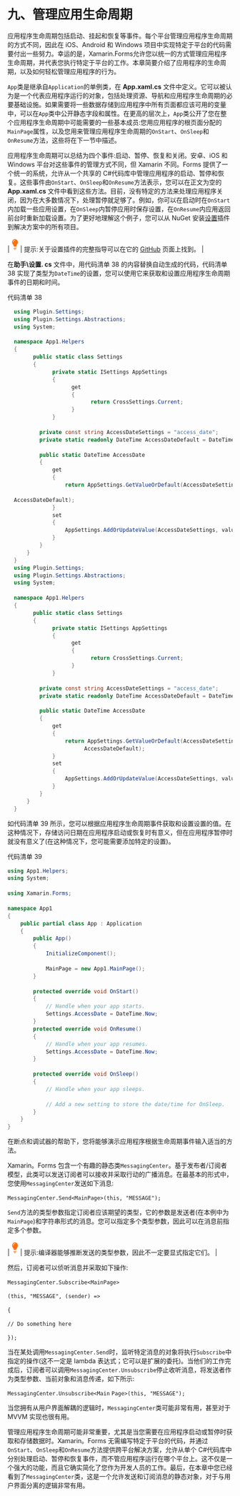 # 九、管理应用生命周期

应用程序生命周期包括启动、挂起和恢复等事件。每个平台管理应用程序生命周期的方式不同，因此在 iOS、Android 和 Windows 项目中实现特定于平台的代码需要付出一些努力。幸运的是，Xamarin.Forms允许您以统一的方式管理应用程序生命周期，并代表您执行特定于平台的工作。本章简要介绍了应用程序的生命周期，以及如何轻松管理应用程序的行为。

`App`类是继承自`Application`的单例类，在 **App.xaml.cs** 文件中定义。它可以被认为是一个代表应用程序运行的对象，包括处理资源、导航和应用程序生命周期的必要基础设施。如果需要将一些数据存储到应用程序中所有页面都应该可用的变量中，可以在`App`类中公开静态字段和属性。在更高的层次上，`App`类公开了您在整个应用程序生命周期中可能需要的一些基本成员:您用应用程序的根页面分配的`MainPage`属性，以及您用来管理应用程序生命周期的`OnStart`、`OnSleep`和`OnResume`方法，这些将在下一节中描述。

应用程序生命周期可以总结为四个事件:启动、暂停、恢复和关闭。安卓、iOS 和 Windows 平台对这些事件的管理方式不同，但 Xamarin 不同。Forms 提供了一个统一的系统，允许从一个共享的 C#代码库中管理应用程序的启动、暂停和恢复。这些事件由`OnStart`、`OnSleep`和`OnResume`方法表示，您可以在正文为空的 **App.xaml.cs** 文件中看到这些方法。目前，没有特定的方法来处理应用程序关闭，因为在大多数情况下，处理暂停就足够了。例如，你可以在启动时在`OnStart`内加载一些应用设置，在`OnSleep`内暂停应用时保存设置，在`OnResume`内应用返回前台时重新加载设置。为了更好地理解这个例子，您可以从 NuGet 安装[设置](https://www.nuget.org/packages/Xam.Plugins.Settings/)插件到解决方案中的所有项目。

| ![](img/tip.png) | 提示:关于设置插件的完整指导可以在它的 [GitHub](https://github.com/jamesmontemagno/SettingsPlugin) 页面上找到。 |

在**助手\设置. cs** 文件中，用代码清单 38 的内容替换自动生成的代码，代码清单 38 实现了类型为`DateTime`的设置，您可以使用它来获取和设置应用程序生命周期事件的日期和时间。

代码清单 38

```cs
  using Plugin.Settings;
  using Plugin.Settings.Abstractions;
  using System;

  namespace App1.Helpers
  {
        public static class Settings
        {
              private static ISettings AppSettings
              {
                    get
                    {
                          return CrossSettings.Current;
                    }
              }

          private const string AccessDateSettings = "access_date";
          private static readonly DateTime AccessDateDefault = DateTime.Now;

          public static DateTime AccessDate
          {
              get
              {
                  return AppSettings.GetValueOrDefault(AccessDateSettings, 

  AccessDateDefault);
              }
              set
              {
                  AppSettings.AddOrUpdateValue(AccessDateSettings, value);
              }
          }
      }
  }
  using Plugin.Settings;
  using Plugin.Settings.Abstractions;
  using System;

  namespace App1.Helpers
  {
        public static class Settings
        {
              private static ISettings AppSettings
              {
                    get
                    {
                          return CrossSettings.Current;
                    }
              }

          private const string AccessDateSettings = "access_date";
          private static readonly DateTime AccessDateDefault = DateTime.Now;

          public static DateTime AccessDate
          {
              get
              {
                  return AppSettings.GetValueOrDefault(AccessDateSettings, 
                        AccessDateDefault);
              }
              set
              {
                  AppSettings.AddOrUpdateValue(AccessDateSettings, value);
              }
          }
      }
  }

```

如代码清单 39 所示，您可以根据应用程序生命周期事件获取和设置设置的值。在这种情况下，存储访问日期在应用程序启动或恢复时有意义，但在应用程序暂停时就没有意义了(在这种情况下，您可能需要添加特定的设置)。

代码清单 39

```cs
using App1.Helpers;
using System;

using Xamarin.Forms;

namespace App1
{
    public partial class App : Application
    {
        public App()
        {
            InitializeComponent();

            MainPage = new App1.MainPage();
        }

        protected override void OnStart()
        {
            // Handle when your app starts.
            Settings.AccessDate = DateTime.Now;
        }
        protected override void OnResume()
        {
            // Handle when your app resumes.
            Settings.AccessDate = DateTime.Now;
        }

        protected override void OnSleep()
        {
            // Handle when your app sleeps.

            // Add a new setting to store the date/time for OnSleep.
        }
    }
}

```

在断点和调试器的帮助下，您将能够演示应用程序根据生命周期事件输入适当的方法。

Xamarin。Forms 包含一个有趣的静态类`MessagingCenter`。基于发布者/订阅者模型，此类可以发送订阅者可以接收并采取行动的广播消息。在最基本的形式中，您使用`MessagingCenter`发送如下消息:

`MessagingCenter.Send<MainPage>(this, "MESSAGE");`

`Send`方法的类型参数指定订阅者应该期望的类型，它的参数是发送者(在本例中为`MainPage`)和字符串形式的消息。您可以指定多个类型参数，因此可以在消息前指定多个参数。

| ![](img/tip.png) | 提示:编译器能够推断发送的类型参数，因此不一定要显式指定它们。 |

然后，订阅者可以侦听消息并采取如下操作:

`MessagingCenter.Subscribe<MainPage>`

`(this, "MESSAGE", (sender) =>`

`{`

`// Do something here`

`});`

当在某处调用`MessagingCenter.Send`时，监听特定消息的对象将执行`Subscribe`中指定的操作(这不一定是 lambda 表达式；它可以是扩展的委托)。当他们的工作完成后，订阅者可以调用`MessagingCenter.Unsubscribe`停止收听消息，将发送者作为类型参数、当前对象和消息传递，如下所示:

`MessagingCenter.Unsubscribe<Main` `Page>(this, "MESSAGE");`

当您拥有从用户界面解耦的逻辑时，`MessagingCenter`类可能非常有用，甚至对于 MVVM 实现也很有用。

管理应用程序生命周期可能非常重要，尤其是当您需要在应用程序启动或暂停时获取和存储数据时。Xamarin。Forms 无需编写特定于平台的代码，并通过`OnStart`、`OnSleep`和`OnResume`方法提供跨平台解决方案，允许从单个 C#代码库中分别处理启动、暂停和恢复事件，而不管应用程序运行在哪个平台上。这不仅是一个强大的功能，而且它确实简化了您作为开发人员的工作。最后，在本章中您已经看到了`MessagingCenter`类，这是一个允许发送和订阅消息的静态对象，对于与用户界面分离的逻辑非常有用。